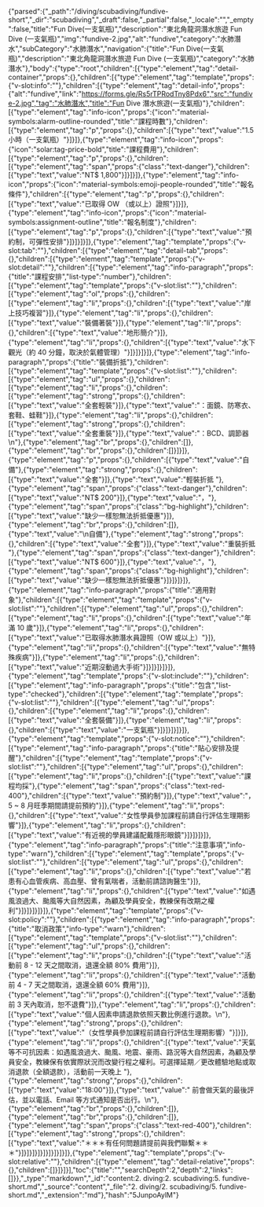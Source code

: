 {"parsed":{"_path":"/diving/scubadiving/fundive-short","_dir":"scubadiving","_draft":false,"_partial":false,"_locale":"","_empty":false,"title":"Fun Dive(一支氣瓶)","description":"東北角龍洞潛水旅遊 Fun Dive (一支氣瓶)","img":"fundive-2.jpg","alt":"fundive","category":"水肺潛水","subCategory":"水肺潛水","navigation":{"title":"Fun Dive(一支氣瓶)","description":"東北角龍洞潛水旅遊 Fun Dive (一支氣瓶)","category":"水肺潛水"},"body":{"type":"root","children":[{"type":"element","tag":"detail-container","props":{},"children":[{"type":"element","tag":"template","props":{"v-slot:info":""},"children":[{"type":"element","tag":"detail-info","props":{"alt":"fundive","link":"https://forms.gle/Rs5rTPRodTny8Pdx6","src":"fundive-2.jpg","tag":"水肺潛水","title":"Fun Dive 潛水旅遊(一支氣瓶)"},"children":[{"type":"element","tag":"info-icon","props":{"icon":"material-symbols:alarm-outline-rounded","title":"課程時數"},"children":[{"type":"element","tag":"p","props":{},"children":[{"type":"text","value":"1.5 小時（一支氣瓶）"}]}]},{"type":"element","tag":"info-icon","props":{"icon":"solar:tag-price-bold","title":"課程費用"},"children":[{"type":"element","tag":"p","props":{},"children":[{"type":"element","tag":"span","props":{"class":"text-danger"},"children":[{"type":"text","value":"NT$ 1,800"}]}]}]},{"type":"element","tag":"info-icon","props":{"icon":"material-symbols:emoji-people-rounded","title":"報名條件"},"children":[{"type":"element","tag":"p","props":{},"children":[{"type":"text","value":"已取得 OW （或以上）證照"}]}]},{"type":"element","tag":"info-icon","props":{"icon":"material-symbols:assignment-outline","title":"報名制度"},"children":[{"type":"element","tag":"p","props":{},"children":[{"type":"text","value":"預約制，可彈性安排"}]}]}]}]},{"type":"element","tag":"template","props":{"v-slot:tab":""},"children":[{"type":"element","tag":"detail-tab","props":{},"children":[{"type":"element","tag":"template","props":{"v-slot:detail":""},"children":[{"type":"element","tag":"info-paragraph","props":{"title":"課程安排","list-type":"number"},"children":[{"type":"element","tag":"template","props":{"v-slot:list":""},"children":[{"type":"element","tag":"ol","props":{},"children":[{"type":"element","tag":"li","props":{},"children":[{"type":"text","value":"岸上技巧複習"}]},{"type":"element","tag":"li","props":{},"children":[{"type":"text","value":"裝備著裝"}]},{"type":"element","tag":"li","props":{},"children":[{"type":"text","value":"地形簡介"}]},{"type":"element","tag":"li","props":{},"children":[{"type":"text","value":"水下觀光（約 40 分鐘，取決於氣體管理）"}]}]}]}]},{"type":"element","tag":"info-paragraph","props":{"title":"裝備折抵"},"children":[{"type":"element","tag":"template","props":{"v-slot:list":""},"children":[{"type":"element","tag":"ul","props":{},"children":[{"type":"element","tag":"li","props":{},"children":[{"type":"element","tag":"strong","props":{},"children":[{"type":"text","value":"全套輕裝"}]},{"type":"text","value":"：面鏡、防寒衣、套鞋、蛙鞋"}]},{"type":"element","tag":"li","props":{},"children":[{"type":"element","tag":"strong","props":{},"children":[{"type":"text","value":"全套重裝"}]},{"type":"text","value":"：BCD、調節器\n"},{"type":"element","tag":"br","props":{},"children":[]},{"type":"element","tag":"br","props":{},"children":[]}]}]},{"type":"element","tag":"p","props":{},"children":[{"type":"text","value":"自備"},{"type":"element","tag":"strong","props":{},"children":[{"type":"text","value":"全套"}]},{"type":"text","value":"輕裝折抵 "},{"type":"element","tag":"span","props":{"class":"text-danger"},"children":[{"type":"text","value":"NT$ 200"}]},{"type":"text","value":"，"},{"type":"element","tag":"span","props":{"class":"bg-highlight"},"children":[{"type":"text","value":"缺少一樣恕無法折抵優惠"}]},{"type":"element","tag":"br","props":{},"children":[]},{"type":"text","value":"\n自備"},{"type":"element","tag":"strong","props":{},"children":[{"type":"text","value":"全套"}]},{"type":"text","value":"重裝折抵 "},{"type":"element","tag":"span","props":{"class":"text-danger"},"children":[{"type":"text","value":"NT$ 600"}]},{"type":"text","value":"，"},{"type":"element","tag":"span","props":{"class":"bg-highlight"},"children":[{"type":"text","value":"缺少一樣恕無法折抵優惠"}]}]}]}]},{"type":"element","tag":"info-paragraph","props":{"title":"適用對象"},"children":[{"type":"element","tag":"template","props":{"v-slot:list":""},"children":[{"type":"element","tag":"ul","props":{},"children":[{"type":"element","tag":"li","props":{},"children":[{"type":"text","value":"年滿 10 歲"}]},{"type":"element","tag":"li","props":{},"children":[{"type":"text","value":"已取得水肺潛水員證照（OW 或以上）"}]},{"type":"element","tag":"li","props":{},"children":[{"type":"text","value":"無特殊疾病"}]},{"type":"element","tag":"li","props":{},"children":[{"type":"text","value":"近期沒動過大手術"}]}]}]}]}]},{"type":"element","tag":"template","props":{"v-slot:include":""},"children":[{"type":"element","tag":"info-paragraph","props":{"title":"包含","list-type":"checked"},"children":[{"type":"element","tag":"template","props":{"v-slot:list":""},"children":[{"type":"element","tag":"ul","props":{},"children":[{"type":"element","tag":"li","props":{},"children":[{"type":"text","value":"全套裝備"}]},{"type":"element","tag":"li","props":{},"children":[{"type":"text","value":"一支氣瓶"}]}]}]}]}]},{"type":"element","tag":"template","props":{"v-slot:notice":""},"children":[{"type":"element","tag":"info-paragraph","props":{"title":"貼心安排及提醒"},"children":[{"type":"element","tag":"template","props":{"v-slot:list":""},"children":[{"type":"element","tag":"ul","props":{},"children":[{"type":"element","tag":"li","props":{},"children":[{"type":"text","value":"課程均採"},{"type":"element","tag":"span","props":{"class":"text-red-400"},"children":[{"type":"text","value":"預約制"}]},{"type":"text","value":"，5 ~ 8 月旺季期間請提前預約"}]},{"type":"element","tag":"li","props":{},"children":[{"type":"text","value":"女性學員參加課程前請自行評估生理期影響"}]},{"type":"element","tag":"li","props":{},"children":[{"type":"text","value":"有近視的學員建議配戴隱形眼鏡"}]}]}]}]},{"type":"element","tag":"info-paragraph","props":{"title":"注意事項","info-type":"warn"},"children":[{"type":"element","tag":"template","props":{"v-slot:list":""},"children":[{"type":"element","tag":"ul","props":{},"children":[{"type":"element","tag":"li","props":{},"children":[{"type":"text","value":"若患有心血管疾病、高血壓、曾有氣喘者，活動前請諮詢醫生"}]},{"type":"element","tag":"li","props":{},"children":[{"type":"text","value":"如遇風浪過大、颱風等大自然因素，為顧及學員安全，教練保有改期之權利"}]}]}]}]}]},{"type":"element","tag":"template","props":{"v-slot:policy":""},"children":[{"type":"element","tag":"info-paragraph","props":{"title":"取消政策","info-type":"warn"},"children":[{"type":"element","tag":"template","props":{"v-slot:list":""},"children":[{"type":"element","tag":"ul","props":{},"children":[{"type":"element","tag":"li","props":{},"children":[{"type":"text","value":"活動前 8 - 12 天之間取消，退還全額 80% 費用"}]},{"type":"element","tag":"li","props":{},"children":[{"type":"text","value":"活動前 4 - 7 天之間取消，退還全額 60% 費用"}]},{"type":"element","tag":"li","props":{},"children":[{"type":"text","value":"活動前 3 天內取消，恕不退費"}]},{"type":"element","tag":"li","props":{},"children":[{"type":"text","value":"個人因素申請退款依照天數比例進行退款。\n"},{"type":"element","tag":"strong","props":{},"children":[{"type":"text","value":"（女性學員參加課程前請自行評估生理期影響）"}]}]},{"type":"element","tag":"li","props":{},"children":[{"type":"text","value":"天氣等不可抗因素：如遇風浪過大、颱風、地震、豪雨、路況等大自然因素，為顧及學員安全，教練保有依實際狀況而改變行程之權利。可選擇延期／更改體驗地點或取消退款（全額退款），活動前一天晚上 "},{"type":"element","tag":"strong","props":{},"children":[{"type":"text","value":"18:00"}]},{"type":"text","value":" 前會做天氣的最後評估，並以電話、Email 等方式通知是否出行。\n"},{"type":"element","tag":"br","props":{},"children":[]},{"type":"element","tag":"br","props":{},"children":[]},{"type":"element","tag":"span","props":{"class":"text-red-400"},"children":[{"type":"element","tag":"strong","props":{},"children":[{"type":"text","value":"＊＊＊有任何問題請提前與我們聯繫＊＊＊"}]}]}]}]}]}]}]}]}]},{"type":"element","tag":"template","props":{"v-slot:relative":""},"children":[{"type":"element","tag":"detail-relative","props":{},"children":[]}]}]}],"toc":{"title":"","searchDepth":2,"depth":2,"links":[]}},"_type":"markdown","_id":"content:2. diving:2. scubadiving:5. fundive-short.md","_source":"content","_file":"2. diving/2. scubadiving/5. fundive-short.md","_extension":"md"},"hash":"5JunpoAylM"}
